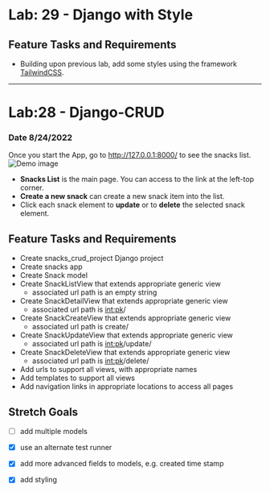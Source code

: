 # Lab: 29 - Django with Style

## Feature Tasks and Requirements
- Building upon previous lab, add some styles using the framework [TailwindCSS](https://tailwindcss.com/).

------
# Lab:28 - Django-CRUD 
### Date 8/24/2022

Once you start the App, go to http://127.0.0.1:8000/ to see the snacks list.
![Demo image](https://i.imgur.com/d1aXCKz.jpg)
- **Snacks List** is the main page. You can access to the link at the left-top corner.
- **Create a new snack** can create a new snack item into the list.
- Click each snack element to **update** or to **delete** the selected snack element.

## Feature Tasks and Requirements
- Create snacks_crud_project Django project
- Create snacks app
- Create Snack model
- Create SnackListView that extends appropriate generic view
  - associated url path is an empty string
- Create SnackDetailView that extends appropriate generic view
  - associated url path is <int:pk>/
- Create SnackCreateView that extends appropriate generic view
  - associated url path is create/
- Create SnackUpdateView that extends appropriate generic view
  - associated url path is <int:pk>/update/
- Create SnackDeleteView that extends appropriate generic view
  - associated url path is <int:pk>/delete/
- Add urls to support all views, with appropriate names
- Add templates to support all views
- Add navigation links in appropriate locations to access all pages
  
## Stretch Goals
- [ ] add multiple models
- [x] use an alternate test runner
- [x] add more advanced fields to models, e.g. created time stamp
- [x] add styling

